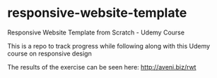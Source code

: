 # responsive-website-template
Responsive Website Template from Scratch - Udemy Course

This is a repo to track progress while following along with this Udemy course on responsive design

The results of the exercise can be seen here: http://aveni.biz/rwt
